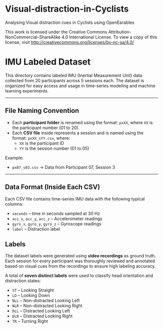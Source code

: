 # Visual-distraction-in-Cyclists
Analysing Visual distraction cues in Cyclists using OpenEarables

This work is licensed under the Creative Commons Attribution-NonCommercial-ShareAlike 4.0 International License.
To view a copy of this license, visit http://creativecommons.org/licenses/by-nc-sa/4.0/


# IMU Labeled Dataset

This directory contains labeled IMU (Inertial Measurement Unit) data collected from 20 participants across 5 sessions each. The dataset is organized for easy access and usage in time-series modeling and machine learning experiments.


---

## File Naming Convention

- Each **participant folder** is renamed using the format: `pxXX`, where `XX` is the participant number (01 to 20).
- Each **CSV file** inside represents a session and is named using the format: `pxXX_sYY.csv`, where:
  - `XX` is the participant ID
  - `YY` is the session number (01 to 05)

Example:
- `px07_s03.csv` → Data from Participant 07, Session 3

---

##  Data Format (Inside Each CSV)

Each CSV file contains time-series IMU data with the following typical columns:
- `seconds` – time in seconds sampled at 30 Hz
- `acc_x`, `acc_y`, `acc_z` – Accelerometer readings
- `gyro_x`, `gyro_y`, `gyro_z` – Gyroscope readings
- `label` – Distraction label

##  Labels

The dataset labels were generated using **video recordings** as ground truth. Each session for every participant was thoroughly reviewed and annotated based on visual cues from the recordings to ensure high labeling accuracy.

A total of **seven distinct labels** were used to classify head orientation and distraction states:

- `ST`  – Looking Straight  
- `LD`  – Looking Down  
- `NLL` – Non-distracted Looking Left  
- `NLR` – Non-distracted Looking Right  
- `DLL` – Distracted Looking Left  
- `DLR` – Distracted Looking Right  
- `TR`  – Turning Right  

